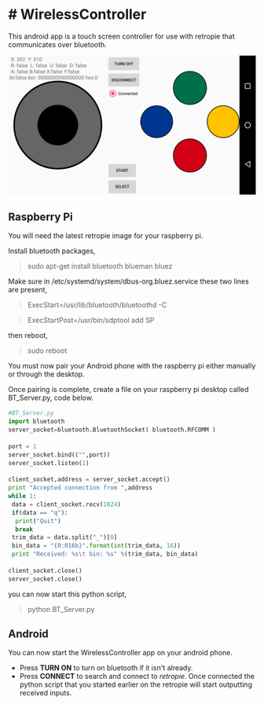 # # WirelessController
This android app is a touch screen controller for use with retropie that communicates over bluetooth.

![Alt text](https://github.com/grimtims/WirelessController/blob/master/screenshot.png "Optional Title")

## Raspberry Pi
You will need the latest retropie image for your raspberry pi.

Install bluetooth packages,
> sudo apt-get install bluetooth blueman bluez

Make sure in /etc/systemd/system/dbus-org.bluez.service these two lines are present,
> ExecStart=/usr/lib/bluetooth/bluetoothd -C

> ExecStartPost=/usr/bin/sdptool add SP

then reboot,
> sudo reboot

You must now pair your Android phone with the raspberry pi either manually or through the desktop.

Once pairing is complete, create a file on your raspberry pi desktop called BT_Server.py, code below.

```python
#BT_Server.py
import bluetooth
server_socket=bluetooth.BluetoothSocket( bluetooth.RFCOMM )
 
port = 1
server_socket.bind(("",port))
server_socket.listen(1)
 
client_socket,address = server_socket.accept()
print "Accepted connection from ",address
while 1: 
 data = client_socket.recv(1024)
 if(data == "q"):
  print("Quit")
  break
 trim_data = data.split("_")[0]
 bin_data = "{0:016b}".format(int(trim_data, 16))
 print "Received: %s\t bin: %s" %(trim_data, bin_data)

client_socket.close()
server_socket.close()
```

you can now start this python script,
> python BT_Server.py

## Android

You can now start the WirelessController app on your android phone.

- Press **TURN ON** to turn on bluetooth if it isn't already.
- Press **CONNECT** to search and connect to *retropie*. Once connected the python script that you started earlier on the retropie will
start outputting received inputs.
